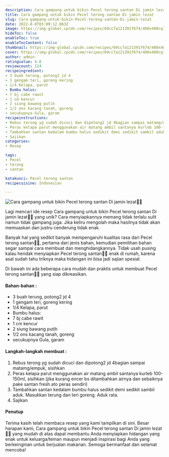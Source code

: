 ```yaml
---
description: Cara gampang untuk bikin Pecel terong santan Di jamin lezat"
title: Cara gampang untuk bikin Pecel terong santan Di jamin lezat
slug: Cara-gampang-untuk-bikin-Pecel-terong-santan-Di-jamin-lezat
date: 2022-8-8T03:09:12.063Z
image: https://img-global.cpcdn.com/recipes/69cc7a121391f674/400x400cq70/photo.jpg
hideToc: false
enableToc: true
enableTocContent: false
thumbnail: https://img-global.cpcdn.com/recipes/69cc7a121391f674/400x400cq70/photo.jpg
cover: https://img-global.cpcdn.com/recipes/69cc7a121391f674/400x400cq70/photo.jpg
author: admin
ratingvalue: 4.8
reviewcount: 124
recipeingredient:
- 3 buah terung, potong2 jd 4
- 1 gengam teri, goreng kering
- 1/4 Kelapa, parut
- Bumbu halus:
- 7 bj cabe rawit
- 1 cm kencur
- 2 siung bawang putih
- 1/2 ons kacang tanah, goreng
- secukupnya Gula, garam
recipeinstructions:
- Rebus terong yg sudah dicuci dan dipotong2 jd 4bagian sampai matamg/empuk, sisihkan
- Peras kelapa parut menggunakan air matang ambil santanya kurleb 100-150ml, sisihkan (jika kurang encer bs ditambahkan airnya dan sebaiknya pake santan fresh ato peras sendiri)
- Tambahkan santan kedalam bumbu halus sedikit demi sedikit sambil aduk. Masukkan terung dan teri goreng. Aduk rata.
- Sajikan
categories:
- Resep

tags:
- Pecel
- terong
- santan

katakunci: Pecel terong santan
recipecuisine: Indonesian

---
```


![Cara gampang untuk bikin Pecel terong santan Di jamin lezat👩‍🍳](https://img-global.cpcdn.com/recipes/69cc7a121391f674/400x400cq70/photo.jpg)

Lagi mencari ide resep Cara gampang untuk bikin Pecel terong santan Di jamin lezat👩‍🍳 yang unik? Cara menyiapkannya memang tidak terlalu sulit namun tidak gampang juga. Jika keliru mengolah maka hasilnya tidak akan memuaskan dan justru cenderung tidak enak.

Banyak hal yang sedikit banyak mempengaruhi kualitas rasa dari Pecel terong santan👩‍🍳, pertama dari jenis bahan, kemudian pemilihan bahan segar sampai cara membuat dan menghidangkannya. Tidak usah pusing kalau hendak menyiapkan Pecel terong santan👩‍🍳 enak di rumah, karena asal sudah tahu triknya maka hidangan ini bisa jadi sajian spesial.

Di bawah ini ada beberapa cara mudah dan praktis untuk membuat Pecel terong santan👩‍🍳 yang siap dikreasikan.

<!--inarticleads1-->

#### Bahan-bahan :

- 3 buah terung, potong2 jd 4
- 1 gengam teri, goreng kering
- 1/4 Kelapa, parut
- Bumbu halus:
- 7 bj cabe rawit
- 1 cm kencur
- 2 siung bawang putih
- 1/2 ons kacang tanah, goreng
- secukupnya Gula, garam

<!--inarticleads2-->

#### Langkah-langkah membuat :

1. Rebus terong yg sudah dicuci dan dipotong2 jd 4bagian sampai matamg/empuk, sisihkan
1. Peras kelapa parut menggunakan air matang ambil santanya kurleb 100-150ml, sisihkan (jika kurang encer bs ditambahkan airnya dan sebaiknya pake santan fresh ato peras sendiri)
1. Tambahkan santan kedalam bumbu halus sedikit demi sedikit sambil aduk. Masukkan terung dan teri goreng. Aduk rata.
1. Sajikan

#### Penutup

Terima kasih telah membaca resep yang kami tampilkan di sini. Besar harapan kami, Cara gampang untuk bikin Pecel terong santan Di jamin lezat👩‍🍳 yang mudah di atas dapat membantu Anda menyiapkan hidangan yang enak untuk keluarga/teman maupun menjadi inspirasi bagi Anda yang berkeinginan untuk berjualan makanan. Semoga bermanfaat dan selamat mencoba!